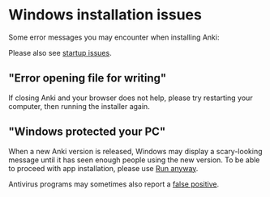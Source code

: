 # Windows installation issues

Some error messages you may encounter when installing Anki:

<!-- toc -->

Please also see [startup issues](./startup-issues.md).

## "Error opening file for writing"

If closing Anki and your browser does not help, please try restarting your
computer, then running the installer again.

## "Windows protected your PC"

When a new Anki version is released, Windows may display a scary-looking message
until it has seen enough people using the new version. To be able to proceed
with app installation, please use [Run
anyway](https://www.tekrevue.com/tip/windows-protected-your-pc-disable-smartscreen/).

Antivirus programs may sometimes also report a [false
positive](https://faqs.ankiweb.net/my-antivirus-program-says-anki-is-infected.html).
